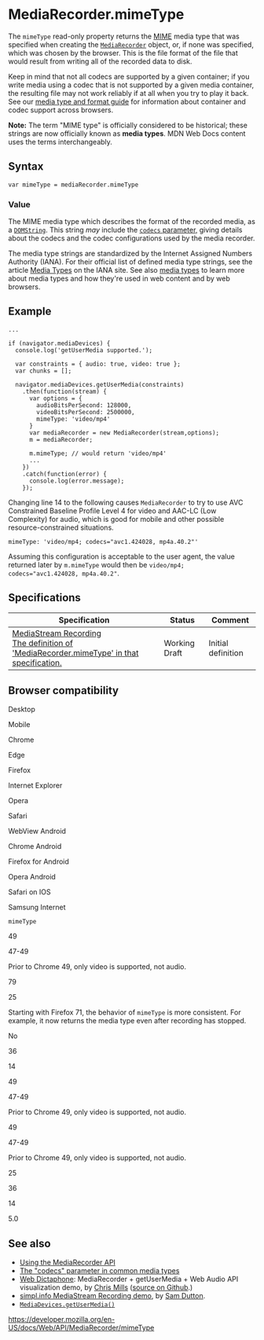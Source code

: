 MediaRecorder.mimeType
======================

The `mimeType` read-only property returns the [MIME](https://developer.mozilla.org/en-US/docs/Glossary/mime) media type that was specified when creating the [`MediaRecorder`](../mediarecorder) object, or, if none was specified, which was chosen by the browser. This is the file format of the file that would result from writing all of the recorded data to disk.

Keep in mind that not all codecs are supported by a given container; if you write media using a codec that is not supported by a given media container, the resulting file may not work reliably if at all when you try to play it back. See our [media type and format guide](https://developer.mozilla.org/en-US/docs/Web/Media/Formats) for information about container and codec support across browsers.

**Note:** The term "MIME type" is officially considered to be historical; these strings are now officially known as **media types**. MDN Web Docs content uses the terms interchangeably.

Syntax
------

    var mimeType = mediaRecorder.mimeType

### Value

The MIME media type which describes the format of the recorded media, as a [`DOMString`](../domstring). This string *may* include the [`codecs` parameter,](https://developer.mozilla.org/en-US/docs/Web/Media/Formats/codecs_parameter) giving details about the codecs and the codec configurations used by the media recorder.

The media type strings are standardized by the Internet Assigned Numbers Authority (IANA). For their official list of defined media type strings, see the article [Media Types](https://www.iana.org/assignments/media-types/media-types.xhtml) on the IANA site. See also [media types](https://developer.mozilla.org/en-US/docs/Web/HTTP/Basics_of_HTTP/MIME_types) to learn more about media types and how they're used in web content and by web browsers.

Example
-------

    ...

    if (navigator.mediaDevices) {
      console.log('getUserMedia supported.');

      var constraints = { audio: true, video: true };
      var chunks = [];

      navigator.mediaDevices.getUserMedia(constraints)
        .then(function(stream) {
          var options = {
            audioBitsPerSecond: 128000,
            videoBitsPerSecond: 2500000,
            mimeType: 'video/mp4'
          }
          var mediaRecorder = new MediaRecorder(stream,options);
          m = mediaRecorder;

          m.mimeType; // would return 'video/mp4'
          ...
        })
        .catch(function(error) {
          console.log(error.message);
        });

Changing line 14 to the following causes `MediaRecorder` to try to use AVC Constrained Baseline Profile Level 4 for video and AAC-LC (Low Complexity) for audio, which is good for mobile and other possible resource-constrained situations.

    mimeType: 'video/mp4; codecs="avc1.424028, mp4a.40.2"'

Assuming this configuration is acceptable to the user agent, the value returned later by `m.mimeType` would then be `video/mp4; codecs="avc1.424028, mp4a.40.2"`.

Specifications
--------------

<table><thead><tr class="header"><th>Specification</th><th>Status</th><th>Comment</th></tr></thead><tbody><tr class="odd"><td><a href="https://w3c.github.io/mediacapture-record/#dom-mediarecorder-mimetype">MediaStream Recording<br />
<span class="small">The definition of 'MediaRecorder.mimeType' in that specification.</span></a></td><td><span class="spec-wd">Working Draft</span></td><td>Initial definition</td></tr></tbody></table>

Browser compatibility
---------------------

Desktop

Mobile

Chrome

Edge

Firefox

Internet Explorer

Opera

Safari

WebView Android

Chrome Android

Firefox for Android

Opera Android

Safari on IOS

Samsung Internet

`mimeType`

49

47-49

Prior to Chrome 49, only video is supported, not audio.

79

25

Starting with Firefox 71, the behavior of `mimeType` is more consistent. For example, it now returns the media type even after recording has stopped.

No

36

14

49

47-49

Prior to Chrome 49, only video is supported, not audio.

49

47-49

Prior to Chrome 49, only video is supported, not audio.

25

36

14

5.0

See also
--------

-   [Using the MediaRecorder API](../mediastream_recording_api/using_the_mediastream_recording_api)
-   [The "codecs" parameter in common media types](https://developer.mozilla.org/en-US/docs/Web/Media/Formats/codecs_parameter)
-   [Web Dictaphone](https://mdn.github.io/web-dictaphone/): MediaRecorder + getUserMedia + Web Audio API visualization demo, by [Chris Mills](https://twitter.com/chrisdavidmills) ([source on Github](https://github.com/mdn/web-dictaphone/).)
-   [simpl.info MediaStream Recording demo](https://simpl.info/mediarecorder/), by [Sam Dutton](https://twitter.com/sw12).
-   [`MediaDevices.getUserMedia()`](../mediadevices/getusermedia)

<a href="https://developer.mozilla.org/en-US/docs/Web/API/MediaRecorder/mimeType" class="_attribution-link">https://developer.mozilla.org/en-US/docs/Web/API/MediaRecorder/mimeType</a>
